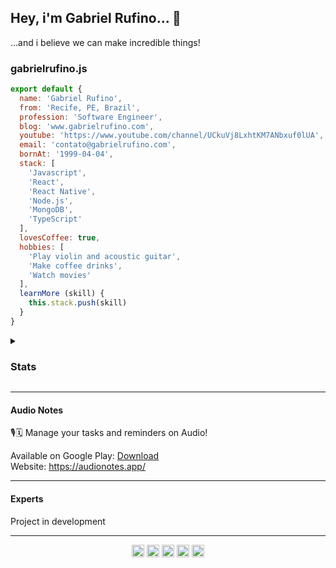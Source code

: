 ## Hey, i'm Gabriel Rufino... 👋

...and i believe we can make incredible things!

### gabrielrufino.js

```js
export default {
  name: 'Gabriel Rufino',
  from: 'Recife, PE, Brazil',
  profession: 'Software Engineer',
  blog: 'www.gabrielrufino.com',
  youtube: 'https://www.youtube.com/channel/UCkuVj8LxhtKM7ANbxuf0lUA',
  email: 'contato@gabrielrufino.com',
  bornAt: '1999-04-04',
  stack: [
    'Javascript',
    'React',
    'React Native',
    'Node.js',
    'MongoDB',
    'TypeScript'
  ],
  lovesCoffee: true,
  hobbies: [
    'Play violin and acoustic guitar',
    'Make coffee drinks',
    'Watch movies'
  ],
  learnMore (skill) {
    this.stack.push(skill)
  }
}
```

<details>
  <summary><h3>Stats</h3></summary>

  <p align="center">
    <img src="https://github-readme-stats.vercel.app/api?username=gabrielrufino" />
  </p>
  <p align="center">
    <img src="https://github-readme-stats.vercel.app/api/top-langs/?username=gabrielrufino" />
  </p>
</details>

---

#### Audio Notes

🎙🗓 Manage your tasks and reminders on Audio!

Available on Google Play: [Download](https://play.google.com/store/apps/details?id=com.audionotes) <br />
Website: https://audionotes.app/

---

#### Experts

Project in development

---

<p align="center">
  <a href="https://dev.to/gabrielrufino" target="_blank"><img align="center" src="https://cdn.jsdelivr.net/npm/simple-icons@3.0.1/icons/dev-dot-to.svg" alt="tumee" height="20" width="20" /></a>
  <a href="https://www.linkedin.com/in/gabrielrufinoo" target="_blank"><img align="center" src="https://cdn.jsdelivr.net/npm/simple-icons@3.0.1/icons/linkedin.svg" height="20" width="20" /></a>
  <a href="https://www.instagram.com/gabrielrufinoo" target="_blank"><img align="center" src="https://cdn.jsdelivr.net/npm/simple-icons@3.0.1/icons/instagram.svg" height="20" width="20" /></a>
  <a href="https://www.youtube.com/channel/UCkuVj8LxhtKM7ANbxuf0lUA" target="_blank"><img align="center" src="https://cdn.jsdelivr.net/npm/simple-icons@3.0.1/icons/youtube.svg" height="20" width="20" /></a>
  <a href="https://t.me/gabrielrufino" target="_blank"><img align="center" src="https://cdn.jsdelivr.net/npm/simple-icons@3.0.1/icons/telegram.svg" height="20" width="20" /></a>
</p>
